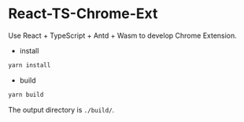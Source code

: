 # React-TS-Chrome-Ext

Use React + TypeScript + Antd + Wasm to develop Chrome Extension.

- install

```sh
yarn install
```

- build

```sh
yarn build
```

The output directory is `./build/`.
